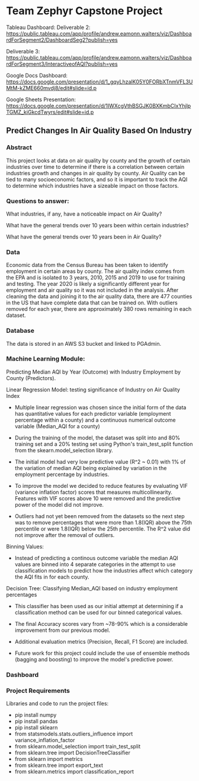 # Team Zephyr Capstone Project

Tableau Dashboard:
Deliverable 2:
https://public.tableau.com/app/profile/andrew.eamonn.walters/viz/DashboardForSegment2/DashboardSeg2?publish=yes

Deliverable 3:
https://public.tableau.com/app/profile/andrew.eamonn.walters/viz/DashboardForSegment3/InteractiveofAQI?publish=yes

Google Docs Dashboard: 
https://docs.google.com/presentation/d/1_gqyLhzalK05Y0FORbXTnmVFL3UMtM-kZME660mvdj8/edit#slide=id.p

Google Sheets Presentation:
https://docs.google.com/presentation/d/1IWXcgVthBSGJK0BXKmbCIxYhjlpTGMZ_kiGkcdTwyrs/edit#slide=id.p




## Predict Changes In Air Quality Based On Industry

### Abstract

This project looks at data on air quality by county and the growth of certain industries over time to determine if there is a correlation between certain industries growth and changes in air quality by county. Air Quality can be tied to many socioeconomic factors, and so it is important to track the AQI to determine which industries have a sizeable impact on those factors. 

### Questions to answer:

What industries, if any, have a noticeable impact on Air Quality?

What have the general trends over 10 years been within certain industries?

What have the general trends over 10 years been in Air Quality?

### Data

Economic data from the Census Bureau has been taken to identify employment in certain areas by county. The air quality index comes from the EPA and is isolated to 3 years, 2010, 2015 and 2019 to use for training and testing. The year 2020 is likely a significantly different year for employment and air quality so it was not included in the analysis. After cleaning the data and joining it to the air quality data, there are 477 counties in the US that have complete data that can be trained on. With outliers removed for each year, there are approximately 380 rows remaining in each dataset.

### Database

The data is stored in an AWS S3 bucket and linked to PGAdmin.

### Machine Learning Module: 
 
Predicting Median AQI by Year (Outcome) with Industry Employment by County (Predictors). 
 
Linear Regression Model: testing significance of Industry on Air Quality Index 

- Multiple linear regression was chosen since the initial form of the data has quantitative values for each predictor variable (employment percentage within a county) and a continuous numerical outcome variable (Median_AQI for a county)

- During the training of the model, the dataset was split into and 80% training set and a 20% testing set using Python's train_test_split function from the skearn.model_selection library.

- The initial model had very low predictive value (R^2 ~ 0.01) with 1% of the variation of median AQI being explained by variation in the employment percentage by industries.

- To improve the model we decided to reduce features by evaluating VIF (variance inflation factor) scores that measures multicollinearity. Features with VIF scores above 10 were removed and the predictive power of the model did not improve. 

- Outliers had not yet been removed from the datasets so the next step was to remove percentages that were more than 1.8(IQR) above the 75th percentile or were 1.8(IQR) below the 25th percentile. The R^2 value did not improve after the removal of outliers.

Binning Values:

- Instead of predicting a continous outcome variable the median AQI values are binned into 4 separate categories in the attempt to use classification models to predict how the industries affect which category the AQI fits in for each county.

Decision Tree: Classifying Median_AQI based on industry employment percentages

- This classifier has been used as our initial attempt at determining if a classification method can be used for our binned categorical values. 

- The final Accuracy scores vary from ~78-90% which is a considerable improvement from our previous model.

- Additional evaluation metrics (Precision, Recall, F1 Score) are included. 

- Future work for this project could include the use of ensemble methods (bagging and boosting) to improve the model's predictive power. 


### Dashboard

### Project Requirements
Libraries and code to run the project files:
- pip install numpy
- pip install pandas
- pip install sklearn
- from statsmodels.stats.outliers_influence import variance_inflation_factor
- from sklearn.model_selection import train_test_split
- from sklearn.tree import DecisionTreeClassifier
- from sklearn import metrics
- from sklearn.tree import export_text
- from sklearn.metrics import classification_report

